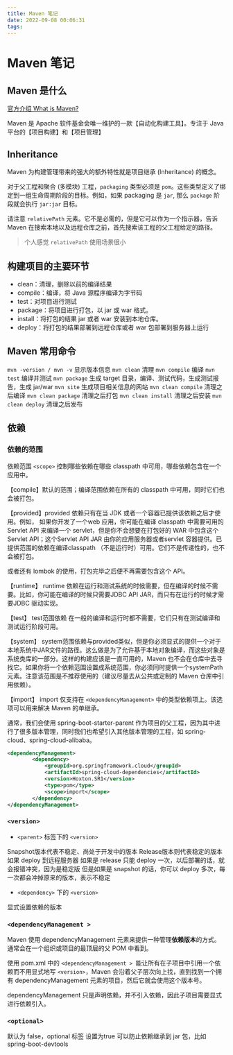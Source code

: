 ```yaml
---
title: Maven 笔记
date: 2022-09-08 00:06:31
tags:
---
```


# Maven 笔记

## Maven 是什么
[官方介绍 What is  Maven?](https://maven.apache.org/what-is-maven.html)

Maven 是 Apache 软件基金会唯一维护的一款【自动化构建工具】。专注于 Java 平台的【项目构建】和【项目管理】


## Inheritance

Maven 为构建管理带来的强大的额外特性就是项目继承 (Inheritance) 的概念。


对于父工程和聚合 (多模块) 工程，`packaging` 类型必须是 `pom`。这些类型定义了绑定到一组生命周期阶段的目标。例如，如果 packaging 是 `jar`, 那么 `package` 阶段就会执行 `jar:jar` 目标。


请注意 `relativePath` 元素。它不是必需的，但是它可以作为一个指示器，告诉 Maven 在搜索本地以及远程仓库之前，首先搜索该工程的父工程给定的路径。

> 个人感觉 `relativePath` 使用场景很小


## 构建项目的主要环节
- clean：清理，删除以前的编译结果
- compile：编译，将 Java 源程序编译为字节码
- test：对项目进行测试
- package：将项目进行打包，以 jar 或 war 格式。
- install：将打包的结果 jar 或者 war 安装到本地仓库。
- deploy：将打包的结果部署到远程仓库或者 war 包部署到服务器上运行



## Maven 常用命令
`mvn -version / mvn -v` 显示版本信息
`mvn clean` 清理
`mvn compile` 编译
`mvn test` 编译并测试
`mvn package` 生成 target 目录，编译、测试代码，生成测试报告，生成 jar/war
`mvn site` 生成项目相关信息的网站
`mvn clean compile` 清理之后编译
`mvn clean package` 清理之后打包
`mvn clean install` 清理之后安装
`mvn clean deploy` 清理之后发布




## 依赖

### 依赖的范围

依赖范围 `<scope>` 控制哪些依赖在哪些 classpath 中可用，哪些依赖包含在一个应用中。

【compile】默认的范围；编译范围依赖在所有的 classpath 中可用，同时它们也会被打包。

【provided】provided 依赖只有在当 JDK 或者一个容器已提供该依赖之后才使用。例如， 如果你开发了一个web 应用，你可能在编译 classpath 中需要可用的 Servlet API 来编译一个 servlet，但是你不会想要在打包好的 WAR 中包含这个Servlet API；这个Servlet API JAR 由你的应用服务器或者servlet 容器提供。已提供范围的依赖在编译classpath （不是运行时）可用。它们不是传递性的，也不会被打包。

或者还有 lombok 的使用，打包完毕之后便不再需要包含这个 API。

【runtime】 runtime 依赖在运行和测试系统的时候需要，但在编译的时候不需要。比如，你可能在编译的时候只需要JDBC API JAR，而只有在运行的时候才需要JDBC 驱动实现。


【test】 test范围依赖 在一般的编译和运行时都不需要，它们只有在测试编译和测试运行阶段可用。

【system】 system范围依赖与provided类似，但是你必须显式的提供一个对于本地系统中JAR文件的路径。这么做是为了允许基于本地对象编译，而这些对象是系统类库的一部分。这样的构建应该是一直可用的，Maven 也不会在仓库中去寻找它。如果你将一个依赖范围设置成系统范围，你必须同时提供一个systemPath元素。注意该范围是不推荐使用的（建议尽量去从公共或定制的 Maven 仓库中引用依赖）。


【import】 import 仅支持在 `<dependencyManagement>` 中的类型依赖项上。该选项可以用来解决 Maven 的单继承。

通常，我们会使用 spring-boot-starter-parent 作为项目的父工程，因为其中进行了很多版本管理，同时我们也希望引入其他版本管理的工程，如 spring-cloud、spring-cloud-alibaba。
```xml
<dependencyManagement>
        <dependency>
            <groupId>org.springframework.cloud</groupId>
            <artifactId>spring-cloud-dependencies</artifactId>
            <version>Hoxton.SR1</version>
            <type>pom</type>
            <scope>import</scope>
        </dependency>
</dependencyManagement>
```


### `<version>`
- `<parent>` 标签下的 `<version>`

Snapshot版本代表不稳定、尚处于开发中的版本  Release版本则代表稳定的版本
如果 deploy 到远程服务器 如果是 release 只能 deploy 一次，以后部署的话，就会报错冲突，因为是稳定版
但是如果是 snapshot 的话，你可以 deploy 多次，每一次都会冲掉原来的版本，表示不稳定

- `<dependency>` 下的 `<version>`

显式设置依赖的版本


### `<dependencyManagement >`

Maven 使用 dependencyManagement 元素来提供一种管理**依赖版本**的方式。通常会在一个组织或项目的最顶层的父 POM 中看到。

使用 pom.xml 中的 `<dependencyManagement > `能让所有在子项目中引用一个依赖而不用显式地写 `<version>`，Maven 会沿着父子层次向上找，直到找到一个拥有 dependencyManagement 元素的项目，然后它就会使用这个版本号。

dependencyManagement 只是声明依赖，并不引入依赖，因此子项目需要显式进行依赖引入。


### `<optional>`

默认为 false，optional 标签 设置为true 可以防止依赖继承到 jar 包，比如 spring-boot-devtools



